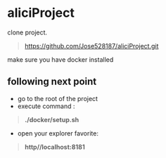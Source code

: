# aliciProject

clone project.
> https://github.com/Jose528187/aliciProject.git

make sure you have docker installed
## following next point
- go to the root of the project
- execute command : 
>  **./docker/setup.sh**

- open your explorer favorite: 
> **http//localhost:8181**

	
